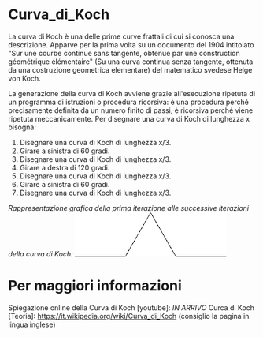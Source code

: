 # Curva_di_Koch
La curva di Koch è una delle prime curve frattali di cui si conosca una descrizione. Apparve per la prima volta su un documento del 1904 intitolato "Sur une courbe continue sans tangente, obtenue par une construction géométrique élémentaire" (Su una curva continua senza tangente, ottenuta da una costruzione geometrica elementare) del matematico svedese Helge von Koch.

La generazione della curva di Koch avviene grazie all'esecuzione ripetuta di un programma di istruzioni o procedura ricorsiva: è una procedura perché precisamente definita da un numero finito di passi, è ricorsiva perché viene ripetuta meccanicamente. 
Per disegnare una curva di Koch di lunghezza x bisogna:

1) Disegnare una curva di Koch di lunghezza x/3.
2) Girare a sinistra di 60 gradi.
3) Disegnare una curva di Koch di lunghezza x/3.
4) Girare a destra di 120 gradi.
5) Disegnare una curva di Koch di lunghezza x/3.
6) Girare a sinistra di 60 gradi.
7) Disegnare una curva di Koch di lunghezza x/3.

_Rappresentazione grafica della prima iterazione alle successive iterazioni della curva di Koch:_
![](gif/Koch_anime.gif)

# Per maggiori informazioni
Spiegazione online della Curva di Koch [youtube]: _IN ARRIVO_
Curca di Koch [Teoria]: https://it.wikipedia.org/wiki/Curva_di_Koch (consiglio la pagina in lingua inglese)
